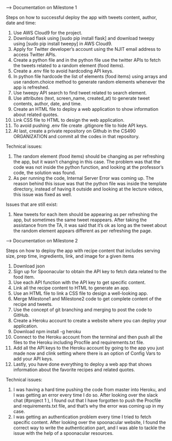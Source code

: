--> Documentation on Milestone 1


Steps on how to successful deploy the app with tweets content, author, date and time:  
1.	Use AWS Cloud9 for the project. 
2.	Download flask using [sudo pip install flask] and download tweepy using [sudo pip install tweepy] in AWS Cloud9.  
3.	Apply for Twitter developer’s account using the NJIT email address to access Twitter APIs.
4.	Create a python file and in the python file use the twitter APIs to fetch the tweets related to a random element (food items).
5.  Create a .env file to avoid hardcoding API keys.
6.	In python file hardcode the list of elements (food items) using arrays and use random.choice method to generate random elements whenever the app is refreshed.
7.	Use tweepy API search to find tweet related to search element.   
8.	Use attributes (text, screen_name, created_at) to generate tweet contents, author, date, and time.   
9.	Create an HTML file to deploy a web application to show information about related quotes.
10.	Link CSS file to HTML to design the web application.
11.	To avoid pushing .env file create .gitignore file to hide API keys.
12.	At last, create a private repository on Github in the CS490 ORGANIZATION and commit all the codes in that repository. 


Technical issues:
1.	The random element (food items) should be changing as per refreshing the app, but it wasn’t changing in this case. The problem was that the code was not inside the python function, and looking at the professor’s code, the solution was found.
2.	As per running the code, Internal Server Error was coming up. The reason behind this issue was that the python file was inside the template directory, instead of having it outside and looking at the lecture videos, this issue was fixed as well. 


Issues that are still exist: 
1.	New tweets for each item should be appearing as per refreshing the app, but sometimes the same tweet reappears. After taking the assistance from the TA, it was said that it’s ok as long as the tweet about the random element appears different as per refreshing the page. 



--> Documentation on Milestone 2 

Steps on how to deploy the app with recipe content that includes serving size, prep time, ingredients, link, and image for a given items
1.	Download json 
2.	Sign up for Spoonacular to obtain the API key to fetch data related to the food item. 
3.	Use each API function with the API key to get specific content. 
4.	Link all the recipe content to HTML to generate an app.
5.	Use an HTML file to link a CSS file to design a well-looking app.  
6.	Merge Milestone1 and Milestone2 code to get complete content of the recipe and tweets. 
7.	Use the concept of git branching and merging to post the code to GitHub. 
8.	Create a Heroku account to create a website where you can deploy your application.
9.	Download npm install -g heroku 
10.	Connect to the Heroku account from the terminal and then push all the files to the Heroku including Procfile and requirements.txt file. 
11.	Add all the API keys to the Heroku account by going to the app you just made now and clink setting where there is an option of Config Vars to add your API keys. 
12.	Lastly, you have done everything to deploy a web app that shows information about the favorite recipes and related quotes. 

Technical issues:
1.	I was having a hard time pushing the code from master into Heroku, and I was getting an error every time I do so. After looking over the slack chat (#project 1 ), I found out that I have forgotten to push the Procfile and requirements.txt file, and that’s why the error was coming up in my case. 
2.	I was getting an authentication problem every time I tried to fetch specific content. After looking over the spoonacular website, I found the correct way to write the authentication part, and I was able to tackle the issue with the help of a spoonacular resources. 

